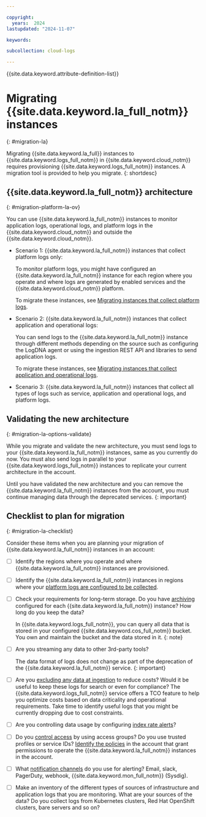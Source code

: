 ```yaml
---

copyright:
  years:  2024
lastupdated: "2024-11-07"

keywords:

subcollection: cloud-logs

---
```


{{site.data.keyword.attribute-definition-list}}



# Migrating {{site.data.keyword.la_full_notm}} instances
{: #migration-la}

Migrating {{site.data.keyword.la_full}} instances to {{site.data.keyword.logs_full_notm}} in {{site.data.keyword.cloud_notm}} requires provisioning {{site.data.keyword.logs_full_notm}} instances. A migration tool is provided to help you migrate.
{: shortdesc}



## {{site.data.keyword.la_full_notm}} architecture
{: #migration-platform-la-ov}


You can use {{site.data.keyword.la_full_notm}} instances to monitor application logs, operational logs, and platform logs in the {{site.data.keyword.cloud_notm}} and outside the {{site.data.keyword.cloud_notm}}.

- Scenario 1:  {{site.data.keyword.la_full_notm}} instances that collect platform logs only:

    To monitor platform logs, you might have configured an {{site.data.keyword.la_full_notm}} instance for each region where you operate and where logs are generated by enabled services and the {{site.data.keyword.cloud_notm}} platform.

    To migrate these instances, see [Migrating instances that collect platform logs](/docs/cloud-logs?topic=cloud-logs-migration-platform-logs).

- Scenario 2: {{site.data.keyword.la_full_notm}} instances that collect application and operational logs:

    You can send logs to the {{site.data.keyword.la_full_notm}} instance through different methods depending on the source such as configuring the LogDNA agent or using the ingestion REST API and libraries to send application logs.

    To migrate these instances, see [Migrating instances that collect application and operational logs](/docs/cloud-logs?topic=cloud-logs-migration-la-op).

- Scenario 3: {{site.data.keyword.la_full_notm}} instances that collect all types of logs such as service, application and operational logs, and platform logs.



## Validating the new architecture
{: #migration-la-options-validate}

While you migrate and validate the new architecture, you must send logs to your {{site.data.keyword.la_full_notm}} instances, same as you currently do now. You must also send logs in parallel to your {{site.data.keyword.logs_full_notm}} instances to replicate your current architecture in the account.

Until you have validated the new architecture and you can remove the {{site.data.keyword.la_full_notm}} instances from the account, you must continue managing data through the deprecated services.
{: important}



## Checklist to plan for migration
{: #migration-la-checklist}

Consider these items when you are planning your migration of {{site.data.keyword.la_full_notm}} instances in an account:

- [ ] Identify the regions where you operate and where {{site.data.keyword.la_full_notm}} instances are provisioned.

- [ ] Identify the {{site.data.keyword.la_full_notm}} instances in regions where your [platform logs are configured to be collected](/docs/log-analysis?topic=log-analysis-config_svc_logs&interface=ui).

- [ ] Check your requirements for long-term storage. Do you have [archiving](/docs/log-analysis?topic=log-analysis-archiving-ov) configured for each {{site.data.keyword.la_full_notm}} instance? How long do you keep the data?

    In {{site.data.keyword.logs_full_notm}}, you can query all data that is stored in your configured {{site.data.keyword.cos_full_notm}} bucket. You own and maintain the bucket and the data stored in it.
    {: note}

- [ ] Are you streaming any data to other 3rd-party tools?

    The data format of logs does not change as part of the deprecation of the {{site.data.keyword.la_full_notm}} service.
    {: important}

- [ ] Are you [excluding any data at ingestion](/docs/log-analysis?topic=log-analysis-exclusion_rules) to reduce costs? Would it be useful to keep these logs for search or even for compliance? The {{site.data.keyword.logs_full_notm}} service offers a TCO feature to help you optimize costs based on data criticality and operational requirements. Take time to identify useful logs that you might be currently dropping due to cost constraints.

- [ ] Are you controlling data usage by configuring [index rate alerts](/docs/log-analysis?topic=log-analysis-control_usage_index_rate)?

- [ ] Do you [control access](/docs/log-analysis?topic=log-analysis-iam) by using access groups? Do you use trusted profiles or service IDs? [Identify the policies](/docs/log-analysis?topic=log-analysis-iam#iam_accesspolicy) in the account that grant permissions to operate the {{site.data.keyword.la_full_notm}} instances in the account.

- [ ] What [notification channels](/docs/log-analysis?topic=log-analysis-alerts#alerts_channels) do you use for alerting? Email, slack, PagerDuty, webhook, {{site.data.keyword.mon_full_notm}} (Sysdig).

- [ ] Make an inventory of the different types of sources of infrastructure and application logs that you are monitoring. What are your sources of the data? Do you collect logs from Kubernetes clusters, Red Hat OpenShift clusters, bare servers and so on?

